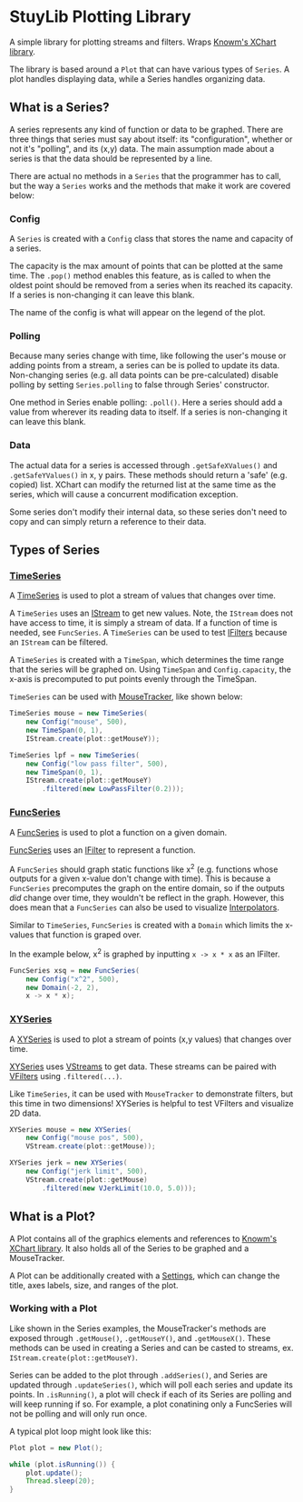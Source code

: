 # StuyLib Plotting Library

A simple library for plotting streams and filters. Wraps [Knowm's XChart library](https://knowm.org/open-source/xchart/).

The library is based around a `Plot` that can have various types of `Series`. A plot handles displaying data, while a Series handles organizing data.

## What is a Series?

A series represents any kind of function or data to be graphed. There are three things that series must say about itself: its "configuration", whether or not it's "polling", and its (x,y) data. The main assumption made about a series is that the data should be represented by a line.

There are actual no methods in a `Series` that the programmer has to call, but the way a `Series` works and the methods that make it work are covered below:

### Config

A `Series` is created with a `Config` class that stores the name and capacity of a series.

The capacity is the max amount of points that can be plotted at the same time. The `.pop()` method enables this feature, as is called to when the oldest point should be removed from a series when its reached its capacity. If a series is non-changing it can leave this blank.

The name of the config is what will appear on the legend of the plot.

### Polling

Because many series change with time, like following the user's mouse or adding points from a stream, a series can be is polled to update its data. Non-changing series (e.g. all data points can be pre-calculated) disable polling by setting `Series.polling` to false through Series' constructor.

One method in Series enable polling: `.poll()`. Here a series should add a value from wherever its reading data to itself. If a series is non-changing it can leave this blank.

### Data

The actual data for a series is accessed through `.getSafeXValues()` and `.getSafeYValues()` in x, y pairs. These methods should return a 'safe' (e.g. copied) list. XChart can modify the returned list at the same time as the series, which will cause a concurrent modification exception.

Some series don't modify their internal data, so these series don't need to copy and can simply return a reference to their data.

## Types of Series

### [TimeSeries](https://github.com/StuyPulse/StuyLib/blob/main/src/com/stuypulse/stuylib/util/plot/TimeSeries.java)

A [TimeSeries](https://github.com/StuyPulse/StuyLib/blob/main/src/com/stuypulse/stuylib/util/plot/TimeSeries.java) is used to plot a stream of values that changes over time.

A `TimeSeries` uses an [IStream](https://github.com/StuyPulse/StuyLib/blob/main/src/com/stuypulse/stuylib/streams/IStream.java) to get new values. Note, the `IStream` does not have access to time, it is simply a stream of data. If a function of time is needed, see `FuncSeries`. A `TimeSeries` can be used to test [IFilters](https://github.com/StuyPulse/StuyLib/blob/main/src/com/stuypulse/stuylib/streams/filters/IFilter.java) because an `IStream` can be filtered.

A `TimeSeries` is created with a `TimeSpan`, which determines the time range that the series will be graphed on. Using `TimeSpan` and `Config.capacity`, the x-axis is precomputed to put points evenly through the TimeSpan.

`TimeSeries` can be used with [MouseTracker](https://github.com/StuyPulse/StuyLib/blob/main/src/com/stuypulse/stuylib/util/plot/MouseTracker.java), like shown below:

```java
TimeSeries mouse = new TimeSeries(
    new Config("mouse", 500),
    new TimeSpan(0, 1),
    IStream.create(plot::getMouseY));

TimeSeries lpf = new TimeSeries(
    new Config("low pass filter", 500),
    new TimeSpan(0, 1),
    IStream.create(plot::getMouseY)
        .filtered(new LowPassFilter(0.2)));
```

### [FuncSeries](https://github.com/StuyPulse/StuyLib/blob/main/src/com/stuypulse/stuylib/util/plot/FuncSeries.java)

A [FuncSeries](https://github.com/StuyPulse/StuyLib/blob/main/src/com/stuypulse/stuylib/util/plot/FuncSeries.java) is used to plot a function on a given domain.

[FuncSeries](https://github.com/StuyPulse/StuyLib/blob/main/src/com/stuypulse/stuylib/util/plot/FuncSeries.java) uses an [IFilter](https://github.com/StuyPulse/StuyLib/blob/main/src/com/stuypulse/stuylib/streams/filters/IFilter.java) to represent a function.

A `FuncSeries` should graph static functions like x<sup>2</sup> (e.g. functions whose outputs for a given x-value don't change with time). This is because a `FuncSeries` precomputes the graph on the entire domain, so if the outputs *did* change over time, they wouldn't be reflect in the graph. However, this does mean that a `FuncSeries` can also be used to visualize [Interpolators](https://github.com/StuyPulse/StuyLib/blob/bg/plot-docs/src/com/stuypulse/stuylib/math/interpolation/Interpolator.java).

Similar to `TimeSeries`, `FuncSeries` is created with a `Domain` which limits the x-values that function is graped over.

In the example below, x<sup>2</sup> is graphed by inputting `x -> x * x` as an IFilter.

```java
FuncSeries xsq = new FuncSeries(
    new Config("x^2", 500),
    new Domain(-2, 2),
    x -> x * x);
```

### [XYSeries](https://github.com/StuyPulse/StuyLib/blob/main/src/com/stuypulse/stuylib/util/plot/XYSeries.java)

A [XYSeries](https://github.com/StuyPulse/StuyLib/blob/main/src/com/stuypulse/stuylib/util/plot/XYSeries.java) is used to plot a stream of points (x,y values) that changes over time.

[XYSeries](https://github.com/StuyPulse/StuyLib/blob/main/src/com/stuypulse/stuylib/util/plot/XYSeries.java) uses [VStreams](https://github.com/StuyPulse/StuyLib/blob/main/src/com/stuypulse/stuylib/streams/vectors/VStream.java) to get data. These streams can be paired with [VFilters](https://github.com/StuyPulse/StuyLib/blob/main/src/com/stuypulse/stuylib/streams/vectors/filters/VFilter.java) using `.filtered(...)`.

Like `TimeSeries`, it can be used with `MouseTracker` to demonstrate filters, but this time in two dimensions! XYSeries is helpful to test VFilters and visualize 2D data.

```java
XYSeries mouse = new XYSeries(
    new Config("mouse pos", 500),
    VStream.create(plot::getMouse));

XYSeries jerk = new XYSeries(
    new Config("jerk limit", 500),
    VStream.create(plot::getMouse)
        .filtered(new VJerkLimit(10.0, 5.0)));
```

## What is a Plot?

A Plot contains all of the graphics elements and references to [Knowm's XChart library](https://knowm.org/open-source/xchart/). It also holds all of the Series to be graphed and a MouseTracker.

A Plot can be additionally created with a [Settings](https://github.com/StuyPulse/StuyLib/blob/bg/plot-docs/src/com/stuypulse/stuylib/util/plot/Settings.java), which can change the title, axes labels, size, and ranges of the plot.

### Working with a Plot

Like shown in the Series examples, the MouseTracker's methods are exposed through `.getMouse()`, `.getMouseY()`, and `.getMouseX()`. These methods can be used in creating a Series and can be casted to streams, ex. `IStream.create(plot::getMouseY)`.

Series can be added to the plot through `.addSeries()`, and Series are updated through `.updateSeries()`, which will poll each series and update its points. In `.isRunning()`, a plot will check if each of its Series are polling and will keep running if so. For example, a plot conatining only a FuncSeries will not be polling and will only run once.

A typical plot loop might look like this:

```java
Plot plot = new Plot();

while (plot.isRunning()) {
    plot.update();
    Thread.sleep(20);
}
```
